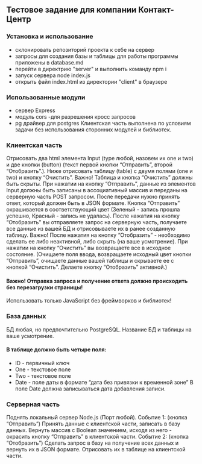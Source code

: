 ## Тестовое задание для компании Контакт-Центр
### Установка и использование
- склонировать репозиторий проекта к себе на сервер
- запросы для создания базы и таблицы для работы программы приложены в database.md
- перейти в директрию "server" и выполнить команду npm i
- запуск сервера node index.js
- открыть файл index.html из директории "client" в браузере

### Использованные модули
- сервер Express
- модуль cors -для разрешения кросс запросов
- pg драйвер для postgres
    Клиентская часть выполнена по условиям задачи без использования сторонних модулей и библиотек.

### Клиентская часть
Отрисовать два html элемента Input (type любой, назовем их one и two) и две кнопки (button) (текст первой кнопки “Отправить”, второй “Отобразить”.). 
Ниже отрисовать таблицу (table) с двумя полями (one и two) и кнопку “Очистить”. 
Важно! Таблица и кнопка “Очистить” должны быть скрыты. 
При нажатии на кнопку “Отправить”, данные из элементов Input должны быть записаны в ассоциативный массив и переданы на серверную часть POST запросом.
После передачи нужно принять ответ, который должен быть в JSON формате. Кнопка “Отправить” окрашивается в соответствующий цвет (Зеленый - запись прошла успешно, Красный - запись не удалась). 
После нажатия на кнопку “Отобразить” вы отправляете запрос на серверную часть, получаете все данные из вашей БД и отрисовываете их в ранее созданную таблицу.
Важно! После нажатия на кнопку “Отобразить” - необходимо сделать ее либо неактивной, либо скрыть (на ваше усмотрение).
При нажатии на кнопку “Очистить” вы возвращаете все в исходное состояние. 
(Очищаете поля ввода, возвращаете исходный цвет кнопки “Отправить”, очищаете данные вашей таблицы и скрываете ее с кнопкой “Очистить”. Делаете кнопку “Отобразить” активной.) 
#### Важно! Отправка запроса и получение ответа должно происходить без перезагрузки страницы!
Использовать только JavaScript без фреймворков и библиотек!
### База данных
БД любая, но предпочтительно PostgreSQL. 
Название БД и таблицы на ваше усмотрение.
 ####   В таблице должно быть четыре поля:
- ID - первичный ключ
- One - текстовое поле
- Two - текстовое поле
- Date - поле даты в формате “дата без привязки к временной зоне”
В поле Date должна записываться дата добавления записи.

### Серверная часть
Поднять локальный сервер Node.js (Порт любой).
Событие 1:  (кнопка “Отправить”)
Принять данные с клиентской части, записать в базу данных. 
Вернуть массив с Boolean значением, исходя из него - окрасить кнопку “Отправить” в клиентской части.
Событие 2: (кнопка “Отобразить”)
Сделать запрос в базу на получение всех данных и вернуть их в JSON формате. Отрисовать их в таблице на клиентской части.
